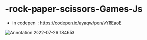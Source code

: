 # -rock-paper-scissors-Games-Js
  - in codepen :: https://codepen.io/ayaqw/pen/vYREaoE

![Annotation 2022-07-26 184658](https://user-images.githubusercontent.com/87585934/181064023-68a17b81-e0c2-4483-82e3-89db21ae7605.jpg)
